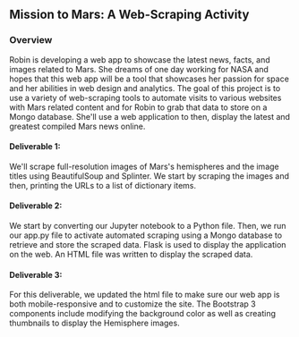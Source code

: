 ## Mission to Mars: A Web-Scraping Activity

### Overview
Robin is developing a web app to showcase the latest news, facts, and images related to Mars. She dreams of one day working for NASA and hopes that this web app will be a tool that showcases her passion for space and her abilities in web design and analytics. The goal of this project is to use a variety of web-scraping tools to automate visits to various websites with Mars related content and for Robin to grab that data to store on a Mongo database. She'll use a web application to then, display the latest and greatest compiled Mars news online.

#### Deliverable 1:
We'll scrape full-resolution images of Mars's hemispheres and the image titles using BeautifulSoup and Splinter. We start by scraping the images and then, printing the URLs to a list of dictionary items.

#### Deliverable 2:
We start by converting our Jupyter notebook to a Python file. Then, we run our app.py file to activate automated scraping using a Mongo database to retrieve and store the scraped data. Flask is used to display the application on the web. An HTML file was written to display the scraped data.

#### Deliverable 3:
For this deliverable, we updated the html file to make sure our web app is both mobile-responsive and to customize the site. The Bootstrap 3 components include modifying the background color as well as creating thumbnails to display the Hemisphere images.
